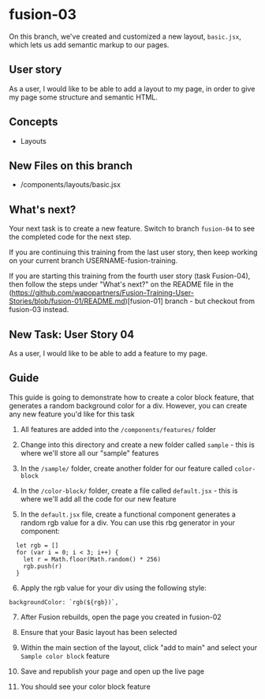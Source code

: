 # fusion-03

On this branch, we've created and customized a new layout, `basic.jsx`, which lets us add semantic markup to our pages.

## User story
As a user, I would like to be able to add a layout to my page, in order to give my page some structure and semantic HTML.

## Concepts
- Layouts

## New Files on this branch
- /components/layouts/basic.jsx

## What's next?
Your next task is to create a new feature. Switch to branch `fusion-04` to see the completed code for the next step.

If you are continuing this training from the last user story, then keep working on your current branch USERNAME-fusion-training.

If you are starting this training from the fourth user story (task Fusion-04), then follow the steps under "What's next?" on the README file in the (https://github.com/wapopartners/Fusion-Training-User-Stories/blob/fusion-01/README.md)[fusion-01] branch - but checkout from fusion-03 instead.

## New Task: User Story 04
As a user, I would like to be able to add a feature to my page.

## Guide
This guide is going to demonstrate how to create a color block feature, that generates a random background color for a div. However, you can create any new feature you'd like for this task

1. All features are added into the `/components/features/` folder

2. Change into this directory and create a new folder called `sample` - this is where we'll store all our "sample" features

3. In the `/sample/` folder, create another folder for our feature called `color-block`

4. In the `/color-block/` folder, create a file called `default.jsx` - this is where we'll add all the code for our new feature

5. In the `default.jsx` file, create a functional component generates a random rgb value for a div. You can use this rbg generator in your component:
```
  let rgb = []
  for (var i = 0; i < 3; i++) {
    let r = Math.floor(Math.random() * 256)
    rgb.push(r)
  }
```

6. Apply the rgb value for your div using the following style:
```
backgroundColor: `rgb(${rgb})`,
```

7. After Fusion rebuilds, open the page you created in fusion-02

8. Ensure that your Basic layout has been selected

9. Within the main section of the layout, click "add to main" and select your `Sample color block` feature

10. Save and republish your page and open up the live page

11. You should see your color block feature